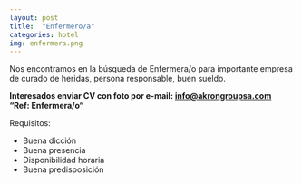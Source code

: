 ```yaml
---
layout: post
title:  "Enfermero/a"
categories: hotel
img: enfermera.png
---
```




Nos encontramos en la búsqueda de Enfermera/o para importante empresa de curado de heridas, persona responsable, buen sueldo.

 

**Interesados enviar CV con foto por e-mail: info@akrongroupsa.com    
“Ref: Enfermera/o“**



Requisitos:

- Buena dicción
- Buena presencia
- Disponibilidad horaria
- Buena predisposición
